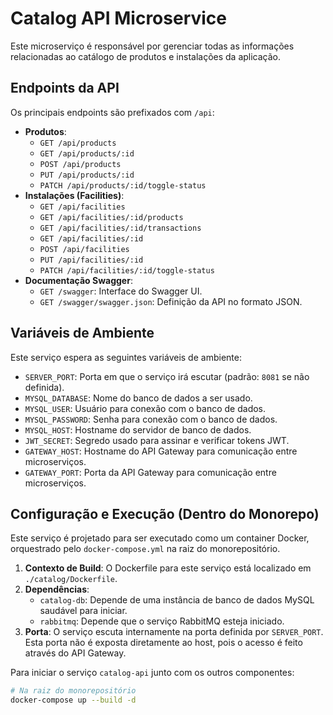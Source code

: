# Catalog API Microservice

Este microserviço é responsável por gerenciar todas as informações relacionadas ao catálogo de produtos e instalações da aplicação.

## Endpoints da API

Os principais endpoints são prefixados com `/api`:

*   **Produtos**:
    *   `GET /api/products`
    *   `GET /api/products/:id`
    *   `POST /api/products`
    *   `PUT /api/products/:id`
    *   `PATCH /api/products/:id/toggle-status`
*   **Instalações (Facilities)**:
    *   `GET /api/facilities`
    *   `GET /api/facilities/:id/products`
    *   `GET /api/facilities/:id/transactions`
    *   `GET /api/facilities/:id`
    *   `POST /api/facilities`
    *   `PUT /api/facilities/:id`
    *   `PATCH /api/facilities/:id/toggle-status`
*   **Documentação Swagger**:
    *   `GET /swagger`: Interface do Swagger UI.
    *   `GET /swagger/swagger.json`: Definição da API no formato JSON.

## Variáveis de Ambiente

Este serviço espera as seguintes variáveis de ambiente:

*   `SERVER_PORT`: Porta em que o serviço irá escutar (padrão: `8081` se não definida).
*   `MYSQL_DATABASE`: Nome do banco de dados a ser usado.
*   `MYSQL_USER`: Usuário para conexão com o banco de dados.
*   `MYSQL_PASSWORD`: Senha para conexão com o banco de dados.
*   `MYSQL_HOST`: Hostname do servidor de banco de dados.
*   `JWT_SECRET`: Segredo usado para assinar e verificar tokens JWT.
*   `GATEWAY_HOST`: Hostname do API Gateway para comunicação entre microserviços.
*   `GATEWAY_PORT`: Porta da API Gateway para comunicação entre microserviços.

## Configuração e Execução (Dentro do Monorepo)

Este serviço é projetado para ser executado como um container Docker, orquestrado pelo `docker-compose.yml` na raiz do monorepositório.

1.  **Contexto de Build**: O Dockerfile para este serviço está localizado em `./catalog/Dockerfile`.
2.  **Dependências**:
    *   `catalog-db`: Depende de uma instância de banco de dados MySQL saudável para iniciar.
    *   `rabbitmq`: Depende que o serviço RabbitMQ esteja iniciado.
3.  **Porta**: O serviço escuta internamente na porta definida por `SERVER_PORT`. Esta porta não é exposta diretamente ao host, pois o acesso é feito através do API Gateway.

Para iniciar o serviço `catalog-api` junto com os outros componentes:

```bash
# Na raiz do monorepositório
docker-compose up --build -d

